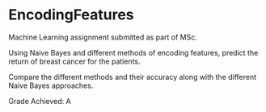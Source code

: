 # EncodingFeatures
Machine Learning assignment submitted as part of MSc.

Using Naive Bayes and different methods of encoding features, predict the return of breast cancer for the patients. 

Compare the different methods and their accuracy along with the different Naive Bayes approaches.

Grade Achieved: A
